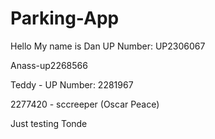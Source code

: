 # Parking-App
Hello My name is Dan
UP Number: UP2306067

Anass-up2268566

Teddy - UP Number: 2281967

2277420 - sccreeper (Oscar Peace)

Just testing Tonde

